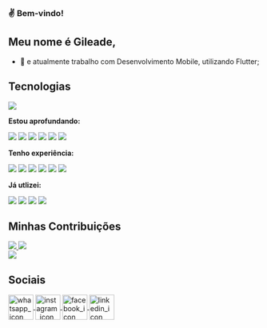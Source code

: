 ### ✌️ Bem-vindo!
## Meu nome é Gileade,
- 📱 e atualmente trabalho com Desenvolvimento Mobile, utilizando Flutter;

## Tecnologias
<a href="https://github.com/gileadeteixeira?tab=repositories" target="_blank" rel="noopener noreferrer">
  <img src="https://github-readme-stats.vercel.app/api/top-langs/?username=gileadeteixeira&layout=compact&locale=pt-br&bg_color=DEG,131313,2f3640,485460&title_color=FFFFFF&text_color=eeeeee" />
</a>

<strong>Estou aprofundando:</strong>

![](https://img.shields.io/badge/Flutter-02569B?style=for-the-badge&logo=flutter&logoColor=white) ![](https://img.shields.io/badge/Dart-0175C2?style=for-the-badge&logo=dart&logoColor=white) ![](https://img.shields.io/badge/Ruby-CC342D?style=for-the-badge&logo=ruby&logoColor=white) ![](https://img.shields.io/badge/Bitrise-683D87?style=for-the-badge&logo=bitrise&logoColor=white) ![](https://img.shields.io/badge/Fastlane-95A5A6?style=for-the-badge&logo=fastlane&logoColor=white) ![](https://img.shields.io/badge/firebase-ffca28?style=for-the-badge&logo=firebase&logoColor=black)

<strong>Tenho experiência:</strong>

![](https://img.shields.io/badge/Html5-E34F26?style=for-the-badge&logo=html5&logoColor=white) ![](https://img.shields.io/badge/Css3-1572B6?style=for-the-badge&logo=css3&logoColor=white) ![](https://img.shields.io/badge/Javascript-F7DF1E?style=for-the-badge&logo=javascript&logoColor=black) ![](https://img.shields.io/badge/React_Native-61DAFB?style=for-the-badge&logo=react&logoColor=black) ![](https://img.shields.io/badge/Expo-000020?style=for-the-badge&logo=expo&logoColor=white) ![](https://img.shields.io/badge/Git-F05032?style=for-the-badge&logo=git&logoColor=white)

<strong>Já utlizei:</strong>

![](https://img.shields.io/badge/C++-00599C?style=for-the-badge&logo=cplusplus&logoColor=white) ![](https://img.shields.io/badge/Java-007396?style=for-the-badge&logo=java&logoColor=white) ![](https://img.shields.io/badge/Mysql-4479A1?style=for-the-badge&logo=mysql&logoColor=white) ![](https://img.shields.io/badge/Mongodb-47A248?style=for-the-badge&logo=mongodb&logoColor=white)

## Minhas Contribuições
<a href="https://github.com/adsfsa/pharmaclin">
  <img src="https://github-readme-stats.vercel.app/api/pin/?username=adsfsa&repo=pharmaclin&border_color=000000" />
</a>
<a href="https://github.com/adsfsa/app-chamada">
  <img src="https://github-readme-stats.vercel.app/api/pin/?username=adsfsa&repo=app-chamada&border_color=000000" />
</a>
<br>
<a href="https://github.com/gileadeteixeira" target="_blank" rel="noopener noreferrer">
  <img src="https://github-readme-stats.vercel.app/api?username=gileadeteixeira&show_icons=true&bg_color=DEG,131313,2f3640,485460&title_color=FFFFFF&text_color=33d9b2&icon_color=7F8FA6&locale=pt-br" />
</a>

## Sociais
<a href="https://api.whatsapp.com/send?phone=5575998547269" target="_blank" rel="noopener noreferrer">
  <img align="center" alt="whatsapp_icon" height="50" width="50" src="https://icons-for-free.com/iconfiles/png/512/super+tiny+icons+whatsapp-1324450795544190261.png" style="max-width: 100%"/>
</a>
<a href="https://www.instagram.com/gil_txra" target="_blank" rel="noopener noreferrer">
  <img align="center" alt="instagram_icon" height="50" width="50" src="https://icons-for-free.com/iconfiles/png/512/super+tiny+icons+instagram-1324450740434031017.png" style="max-width: 100%"/>
</a>
<a href="https://www.facebook.com/gileade.teixeira" target="_blank" rel="noopener noreferrer">
  <img align="center" alt="facebook_icon" height="50" width="50" src="https://icons-for-free.com/iconfiles/png/512/super+tiny+icons+facebook-1324450725288254714.png" style="max-width: 100%"/>
</a>
<!-- <a href="https://twitter.com/giltxra" target="_blank" rel="noopener noreferrer">
  <img align="center" alt="twitter_icon" height="50" width="50" src="https://icons-for-free.com/iconfiles/png/512/super+tiny+icons+twitter-1324450786355861298.png" style="max-width: 100%"/>
</a> -->
<a href="https://www.linkedin.com/in/gileadeteixeira/" target="_blank" rel="noopener noreferrer">
  <img align="center" alt="linkedin_icon" height="50" width="50" src="https://icons-for-free.com/iconfiles/png/128/super+tiny+icons+linkedin-1324450747503589428.png" style="max-width: 100%"/>
</a>
